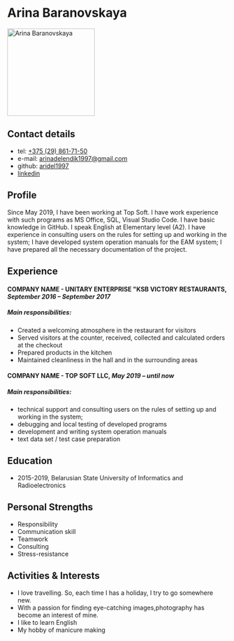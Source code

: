 
# Arina Baranovskaya

<img src="https://user-images.githubusercontent.com/31563431/109430590-2f367f00-7a13-11eb-9279-4cbc19217365.jpg" alt="Arina Baranovskaya" width="200">

## Contact details

- tel: <a href="tel: +375298617150">+375 (29) 861-71-50</a>
- e-mail: <a href="mailto: arinadelendik1997@gmail.com">arinadelendik1997@gmail.com</a>
- github: [aridel1997](https://github.com/aridel1997)
- [linkedin](https://www.linkedin.com/in/arina-delendik-6679b21b4/)

## Profile

Since May 2019, I have been working at Top Soft. I have work experience with such programs as MS Office, SQL, Visual Studio Code. I have basic knowledge in GitHub. I speak English at Elementary level (A2). I have experience in consulting users on the rules for setting up and working in the system; I have developed system operation manuals for the EAM system; I have prepared all the necessary documentation of the project.

## Experience

#### COMPANY NAME - UNITARY ENTERPRISE "KSB VICTORY RESTAURANTS,  _September 2016 – September 2017_

##### Main responsibilities:

-   Created a welcoming atmosphere in the restaurant for visitors
-   Served visitors at the counter, received, collected and calculated orders at the checkout
-   Prepared products in the kitchen
-   Maintained cleanliness in the hall and in the surrounding areas

#### COMPANY NAME - TOP SOFT LLC,  _May 2019 – until now_

##### Main responsibilities:

-   technical support and consulting users on the rules of setting up and working in the system;
-   debugging and local testing of developed programs
-   development and writing system operation manuals
-   text data set / test case preparation

##  Education

-   2015-2019, Belarusian State University of Informatics and Radioelectronics

## Personal Strengths
- Responsibility
- Communication skill
- Teamwork
- Consulting
- Stress-resistance

## Activities & Interests

-   I love travelling. So, each time I has a holiday, I try to go somewhere new.
-   With a passion for finding eye-catching images,photography has become an interest of mine.
-   I like to learn English
-   My hobby of manicure making
